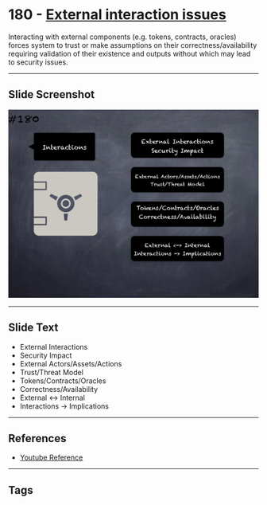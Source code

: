 # 180 - [External interaction issues](External%20interaction%20issues.md)
Interacting with external components (e.g. tokens, contracts, oracles) forces system to trust or make assumptions on their correctness/availability requiring validation of their existence and outputs without which may lead to security issues.
___
## Slide Screenshot
![0180.png](../../images/5.%20Pitfalls%20and%20Best%20Practices%20201/180.png)
___
## Slide Text
- External Interactions
- Security Impact
- External Actors/Assets/Actions
- Trust/Threat Model
- Tokens/Contracts/Oracles
- Correctness/Availability
- External <-> Internal
- Interactions -> Implications
___
## References
- [Youtube Reference](https://youtu.be/IVbEIbIpWUY?t=1208)
___
## Tags